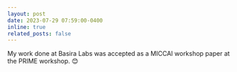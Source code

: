 ```yaml
---
layout: post
date: 2023-07-29 07:59:00-0400
inline: true
related_posts: false
---
```


My work done at Basira Labs was accepted as a MICCAI workshop paper at the PRIME workshop. 😊